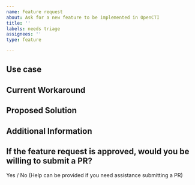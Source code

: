```yaml
---
name: Feature request
about: Ask for a new feature to be implemented in OpenCTI
title: ''
labels: needs triage
assignees: ''
type: feature

---
```


## Use case

<!-- Please describe the use case for which you need a solution -->

## Current Workaround

<!-- Please describe how you currently solve or work around this problem, given OpenCTI's limitation. -->

## Proposed Solution

<!-- Please describe the solution you would like OpenCTI to provide, to solve the problem above. -->

## Additional Information

<!-- Any additional information, including logs or screenshots if you have any. -->

## If the feature request is approved, would you be willing to submit a PR?

Yes / No (Help can be provided if you need assistance submitting a PR)
